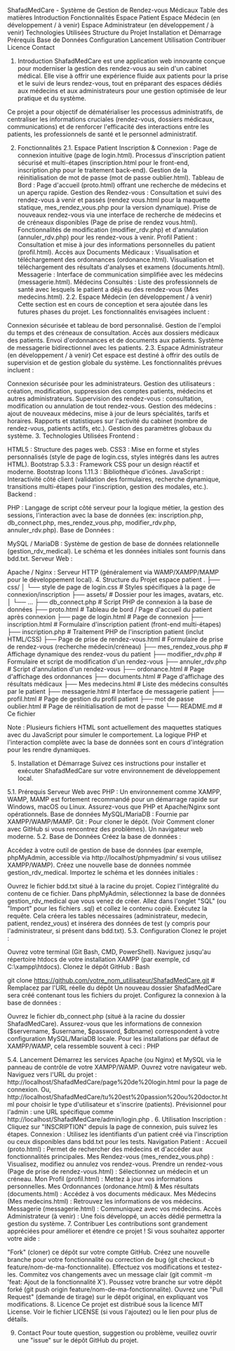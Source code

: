 ShafadMedCare - Système de Gestion de Rendez-vous Médicaux
Table des matières
Introduction
Fonctionnalités
Espace Patient
Espace Médecin (en développement / à venir)
Espace Administrateur (en développement / à venir)
Technologies Utilisées
Structure du Projet
Installation et Démarrage
Prérequis
Base de Données
Configuration
Lancement
Utilisation
Contribuer
Licence
Contact
1. Introduction
ShafadMedCare est une application web innovante conçue pour moderniser la gestion des rendez-vous au sein d'un cabinet médical. Elle vise à offrir une expérience fluide aux patients pour la prise et le suivi de leurs rendez-vous, tout en préparant des espaces dédiés aux médecins et aux administrateurs pour une gestion optimisée de leur pratique et du système.

Ce projet a pour objectif de dématérialiser les processus administratifs, de centraliser les informations cruciales (rendez-vous, dossiers médicaux, communications) et de renforcer l'efficacité des interactions entre les patients, les professionnels de santé et le personnel administratif.

2. Fonctionnalités
2.1. Espace Patient
Inscription & Connexion :
Page de connexion intuitive (page de login.html).
Processus d'inscription patient sécurisé et multi-étapes (inscription.html pour le front-end, inscription.php pour le traitement back-end).
Gestion de la réinitialisation de mot de passe (mot de passe oublier.html).
Tableau de Bord :
Page d'accueil (proto.html) offrant une recherche de médecins et un aperçu rapide.
Gestion des Rendez-vous :
Consultation et suivi des rendez-vous à venir et passés (rendez vous.html pour la maquette statique, mes_rendez_vous.php pour la version dynamique).
Prise de nouveaux rendez-vous via une interface de recherche de médecins et de créneaux disponibles (Page de prise de rendez vous.html).
Fonctionnalités de modification (modifier_rdv.php) et d'annulation (annuler_rdv.php) pour les rendez-vous à venir.
Profil Patient :
Consultation et mise à jour des informations personnelles du patient (profil.html).
Accès aux Documents Médicaux :
Visualisation et téléchargement des ordonnances (ordonance.html).
Visualisation et téléchargement des résultats d'analyses et examens (documents.html).
Messagerie :
Interface de communication simplifiée avec les médecins (messagerie.html).
Médecins Consultés :
Liste des professionnels de santé avec lesquels le patient a déjà eu des rendez-vous (Mes medecins.html).
2.2. Espace Médecin (en développement / à venir)
Cette section est en cours de conception et sera ajoutée dans les futures phases du projet. Les fonctionnalités envisagées incluent :

Connexion sécurisée et tableau de bord personnalisé.
Gestion de l'emploi du temps et des créneaux de consultation.
Accès aux dossiers médicaux des patients.
Envoi d'ordonnances et de documents aux patients.
Système de messagerie bidirectionnel avec les patients.
2.3. Espace Administrateur (en développement / à venir)
Cet espace est destiné à offrir des outils de supervision et de gestion globale du système. Les fonctionnalités prévues incluent :

Connexion sécurisée pour les administrateurs.
Gestion des utilisateurs : création, modification, suppression des comptes patients, médecins et autres administrateurs.
Supervision des rendez-vous : consultation, modification ou annulation de tout rendez-vous.
Gestion des médecins : ajout de nouveaux médecins, mise à jour de leurs spécialités, tarifs et horaires.
Rapports et statistiques sur l'activité du cabinet (nombre de rendez-vous, patients actifs, etc.).
Gestion des paramètres globaux du système.
3. Technologies Utilisées
Frontend :

HTML5 : Structure des pages web.
CSS3 : Mise en forme et styles personnalisés (style de page de login.css, styles intégrés dans les autres HTML).
Bootstrap 5.3.3 : Framework CSS pour un design réactif et moderne.
Bootstrap Icons 1.11.3 : Bibliothèque d'icônes.
JavaScript : Interactivité côté client (validation des formulaires, recherche dynamique, transitions multi-étapes pour l'inscription, gestion des modales, etc.).
Backend :

PHP : Langage de script côté serveur pour la logique métier, la gestion des sessions, l'interaction avec la base de données (ex: inscription.php, db_connect.php, mes_rendez_vous.php, modifier_rdv.php, annuler_rdv.php).
Base de Données :

MySQL / MariaDB : Système de gestion de base de données relationnelle (gestion_rdv_medical). Le schéma et les données initiales sont fournis dans bdd.txt.
Serveur Web :

Apache / Nginx : Serveur HTTP (généralement via WAMP/XAMPP/MAMP pour le développement local).
4. Structure du Projet espace patient
.
├── css/
│   └── style de page de login.css   # Styles spécifiques à la page de connexion/inscription
├── assets/                          # Dossier pour les images, avatars, etc.
│   └── ...
├── db_connect.php                   # Script PHP de connexion à la base de données
├── proto.html                       # Tableau de bord / Page d'accueil du patient après connexion
├── page de login.html               # Page de connexion
├── inscription.html                 # Formulaire d'inscription patient (front-end multi-étapes)
├── inscription.php                  # Traitement PHP de l'inscription patient (inclut HTML/CSS)
├── Page de prise de rendez-vous.html # Formulaire de prise de rendez-vous (recherche médecin/créneau)
├── mes_rendez_vous.php              # Affichage dynamique des rendez-vous du patient
├── modifier_rdv.php                 # Formulaire et script de modification d'un rendez-vous
├── annuler_rdv.php                  # Script d'annulation d'un rendez-vous
├── ordonance.html                   # Page d'affichage des ordonnances
├── documents.html                   # Page d'affichage des résultats médicaux
├── Mes medecins.html                # Liste des médecins consultés par le patient
├── messagerie.html                  # Interface de messagerie patient
├── profil.html                      # Page de gestion du profil patient
├── mot de passe oublier.html        # Page de réinitialisation de mot de passe
└── README.md                        # Ce fichier

Note : Plusieurs fichiers HTML sont actuellement des maquettes statiques avec du JavaScript pour simuler le comportement. La logique PHP et l'interaction complète avec la base de données sont en cours d'intégration pour les rendre dynamiques.

5. Installation et Démarrage
Suivez ces instructions pour installer et exécuter ShafadMedCare sur votre environnement de développement local.

5.1. Prérequis
Serveur Web avec PHP : Un environnement comme XAMPP, WAMP, MAMP est fortement recommandé pour un démarrage rapide sur Windows, macOS ou Linux. Assurez-vous que PHP et Apache/Nginx sont opérationnels.
Base de données MySQL/MariaDB : Fournie par XAMPP/WAMP/MAMP.
Git : Pour cloner le dépôt. (Voir Comment cloner avec GitHub si vous rencontrez des problèmes).
Un navigateur web moderne.
5.2. Base de Données
Créez la base de données :

Accédez à votre outil de gestion de base de données (par exemple, phpMyAdmin, accessible via http://localhost/phpmyadmin/ si vous utilisez XAMPP/WAMP).
Créez une nouvelle base de données nommée gestion_rdv_medical.
Importez le schéma et les données initiales :

Ouvrez le fichier bdd.txt situé à la racine du projet.
Copiez l'intégralité du contenu de ce fichier.
Dans phpMyAdmin, sélectionnez la base de données gestion_rdv_medical que vous venez de créer.
Allez dans l'onglet "SQL" (ou "Import" pour les fichiers .sql) et collez le contenu copié.
Exécutez la requête. Cela créera les tables nécessaires (administrateur, medecin, patient, rendez_vous) et insérera des données de test (y compris pour l'administrateur, si présent dans bdd.txt).
5.3. Configuration
Clonez le projet :

Ouvrez votre terminal (Git Bash, CMD, PowerShell).
Naviguez jusqu'au répertoire htdocs de votre installation XAMPP (par exemple, cd C:\xampp\htdocs\).
Clonez le dépôt GitHub :
Bash

git clone https://github.com/votre_nom_utilisateur/ShafadMedCare.git # Remplacez par l'URL réelle du dépôt
Un nouveau dossier ShafadMedCare sera créé contenant tous les fichiers du projet.
Configurez la connexion à la base de données :

Ouvrez le fichier db_connect.php (situé à la racine du dossier ShafadMedCare).
Assurez-vous que les informations de connexion ($servername, $username, $password, $dbname) correspondent à votre configuration MySQL/MariaDB locale. Pour les installations par défaut de XAMPP/WAMP, cela ressemble souvent à ceci :
PHP

<?php
$servername = "localhost";
$username = "root";
$password = ""; // Mot de passe vide par défaut pour root sur XAMPP/WAMP
$dbname = "gestion_rdv_medical";

// ... le reste du code ...
?>
5.4. Lancement
Démarrez les services Apache (ou Nginx) et MySQL via le panneau de contrôle de votre XAMPP/WAMP.
Ouvrez votre navigateur web.
Naviguez vers l'URL du projet :
http://localhost/ShafadMedCare/page%20de%20login.html pour la page de connexion.
Ou, http://localhost/ShafadMedCare/tu%20est%20passion%20ou%20doctor.html pour choisir le type d'utilisateur et s'inscrire (patients).
Prévisionnel pour l'admin : une URL spécifique comme http://localhost/ShafadMedCare/admin/login.php .
6. Utilisation
Inscription : Cliquez sur "INSCRIPTION" depuis la page de connexion, puis suivez les étapes.
Connexion : Utilisez les identifiants d'un patient créé via l'inscription ou ceux disponibles dans bdd.txt pour les tests.
Navigation Patient :
Accueil (proto.html) : Permet de rechercher des médecins et d'accéder aux fonctionnalités principales.
Mes Rendez-vous (mes_rendez_vous.php) : Visualisez, modifiez ou annulez vos rendez-vous.
Prendre un rendez-vous (Page de prise de rendez-vous.html) : Sélectionnez un médecin et un créneau.
Mon Profil (profil.html) : Mettez à jour vos informations personnelles.
Mes Ordonnances (ordonance.html) & Mes résultats (documents.html) : Accédez à vos documents médicaux.
Mes Médecins (Mes medecins.html) : Retrouvez les informations de vos médecins.
Messagerie (messagerie.html) : Communiquez avec vos médecins.
Accès Administrateur (à venir) : Une fois développé, un accès dédié permettra la gestion du système.
7. Contribuer
Les contributions sont grandement appréciées pour améliorer et étendre ce projet ! Si vous souhaitez apporter votre aide :

"Fork" (cloner) ce dépôt sur votre compte GitHub.
Créez une nouvelle branche pour votre fonctionnalité ou correction de bug (git checkout -b feature/nom-de-ma-fonctionnalite).
Effectuez vos modifications et testez-les.
Commitez vos changements avec un message clair (git commit -m 'feat: Ajout de la fonctionnalité X').
Poussez votre branche sur votre dépôt forké (git push origin feature/nom-de-ma-fonctionnalite).
Ouvrez une "Pull Request" (demande de tirage) sur le dépôt original, en expliquant vos modifications.
8. Licence
Ce projet est distribué sous la licence MIT License. Voir le fichier LICENSE (si vous l'ajoutez) ou le lien pour plus de détails.

9. Contact
Pour toute question, suggestion ou problème, veuillez ouvrir une "issue" sur le dépôt GitHub du projet.
